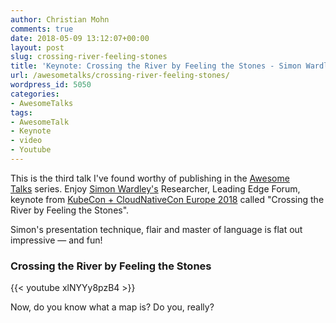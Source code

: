 ```yaml
---
author: Christian Mohn
comments: true
date: 2018-05-09 13:12:07+00:00
layout: post
slug: crossing-river-feeling-stones
title: 'Keynote: Crossing the River by Feeling the Stones - Simon Wardley'
url: /awesometalks/crossing-river-feeling-stones/
wordpress_id: 5050
categories:
- AwesomeTalks
tags:
- AwesomeTalk
- Keynote
- video
- Youtube
---
```


This is the third talk I've found worthy of publishing in the [Awesome Talks](http://vninja.net/awesome-talks/) series. Enjoy [Simon Wardley's](https://twitter.com/swardley) Researcher, Leading Edge Forum, keynote from [KubeCon + CloudNativeCon Europe 2018](https://kccnceu18.sched.com/event/EDv7/keynote-crossing-the-river-by-feeling-the-stones-simon-wardley-researcher-leading-edge-forum?iframe=no&w=100%&sidebar=yes&bg=no) called "Crossing the River by Feeling the Stones".

Simon's presentation technique, flair and master of language is flat out impressive — and fun!

<!--more-->



### Crossing the River by Feeling the Stones

{{< youtube xlNYYy8pzB4 >}}


Now, do you know what a map is? Do you, really?
